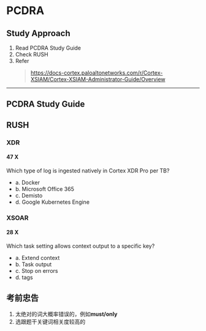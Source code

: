 # PCDRA

## Study Approach

1. Read PCDRA Study Guide
2. Check RUSH
3. Refer
   > <https://docs-cortex.paloaltonetworks.com/r/Cortex-XSIAM/Cortex-XSIAM-Administrator-Guide/Overview>

---

## **PCDRA Study Guide**

## **RUSH**

### XDR

#### 47 X

Which type of log is ingested natively in Cortex XDR Pro per TB?

- a. Docker
- b. Microsoft Office 365
- c. Demisto
- d. Google Kubernetes Engine

### XSOAR

#### 28 X

Which task setting allows context output to a specific key?

- a. Extend context
- b. Task output
- c. Stop on errors
- d. tags

## 考前忠告

1. 太绝对的词大概率错误的，例如**must/only**
2. 选跟题干关键词相关度较高的
